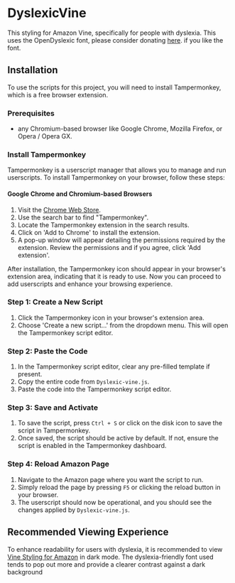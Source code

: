 # DyslexicVine
This styling for Amazon Vine, specifically for people with dyslexia. This uses the OpenDyslexic font, please consider donating [here](https://opendyslexic.org).  if you like the font.  

## Installation

To use the scripts for this project, you will need to install Tampermonkey, which is a free browser extension.

### Prerequisites

- any Chromium-based browser like Google Chrome, Mozilla Firefox, or Opera / Opera GX.

### Install Tampermonkey

Tampermonkey is a userscript manager that allows you to manage and run userscripts. To install Tampermonkey on your browser, follow these steps:

#### Google Chrome and Chromium-based Browsers

1. Visit the [Chrome Web Store](https://chromewebstore.google.com/?hl=en).
2. Use the search bar to find "Tampermonkey".
3. Locate the Tampermonkey extension in the search results.
4. Click on 'Add to Chrome' to install the extension.
5. A pop-up window will appear detailing the permissions required by the extension. Review the permissions and if you agree, click 'Add extension'.

After installation, the Tampermonkey icon should appear in your browser's extension area, indicating that it is ready to use. Now you can proceed to add userscripts and enhance your browsing experience.

### Step 1: Create a New Script

1. Click the Tampermonkey icon in your browser's extension area.
2. Choose 'Create a new script...' from the dropdown menu. This will open the Tampermonkey script editor.

### Step 2: Paste the Code

1. In the Tampermonkey script editor, clear any pre-filled template if present.
2. Copy the entire code from `Dyslexic-vine.js`.
3. Paste the code into the Tampermonkey script editor.

### Step 3: Save and Activate

1. To save the script, press `Ctrl + S` or click on the disk icon to save the script in Tampermonkey.
2. Once saved, the script should be active by default. If not, ensure the script is enabled in the Tampermonkey dashboard.

### Step 4: Reload Amazon Page

1. Navigate to the Amazon page where you want the script to run.
2. Simply reload the page by pressing `F5` or clicking the reload button in your browser.
3. The userscript should now be operational, and you should see the changes applied by `Dyslexic-vine.js`.

## Recommended Viewing Experience

To enhance readability for users with dyslexia, it is recommended to view [Vine Styling for Amazon](https://github.com/Thorvarium/vine-styling) in dark mode. The dyslexia-friendly font used tends to pop out more and provide a clearer contrast against a dark background


